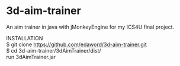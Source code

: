 # 3d-aim-trainer
 An aim trainer in java with jMonkeyEngine for my ICS4U final project.

INSTALLATION  
 $ git clone https://github.com/edaword/3d-aim-trainer.git  
 $ cd 3d-aim-trainer/3dAimTrainer/dist/  
   run 3dAimTrainer.jar
